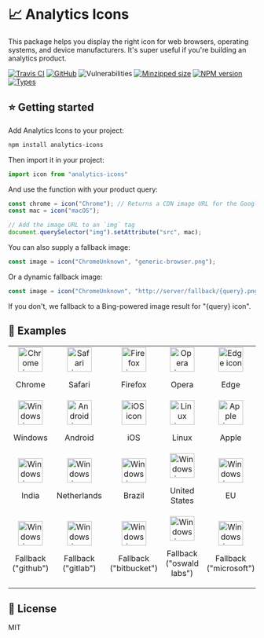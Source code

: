 # 📈 Analytics Icons

This package helps you display the right icon for web browsers, operating systems, and device manufacturers. It's super useful if you're building an analytics product.

[![Travis CI](https://img.shields.io/travis/AnandChowdhary/analytics-icons.svg)](https://travis-ci.org/AnandChowdhary/analytics-icons)
[![GitHub](https://img.shields.io/github/license/anandchowdhary/analytics-icons.svg)](https://github.com/AnandChowdhary/analytics-icons/blob/master/LICENSE)
![Vulnerabilities](https://img.shields.io/snyk/vulnerabilities/github/AnandChowdhary/analytics-icons.svg)
[![Minzipped size](https://img.shields.io/bundlephobia/minzip/analytics-icons.svg)](https://www.npmjs.com/package/analytics-icons)
[![NPM version](https://img.shields.io/npm/v/analytics-icons.svg)](https://www.npmjs.com/package/analytics-icons)
[![Types](https://img.shields.io/npm/types/analytics-icons.svg)](https://www.npmjs.com/package/analytics-icons)

## ⭐ Getting started

Add Analytics Icons to your project:

```bash
npm install analytics-icons
```

Then import it in your project:

```js
import icon from "analytics-icons"
```

And use the function with your product query:

```js
const chrome = icon("Chrome"); // Returns a CDN image URL for the Google Chrome icon
const mac = icon("macOS");

// Add the image URL to an `img` tag
document.querySelector("img").setAttribute("src", mac);
```

You can also supply a fallback image:

```js
const image = icon("ChromeUnknown", "generic-browser.png");
```

Or a dynamic fallback image:

```js
const image = icon("ChromeUnknown", "http://server/fallback/{query}.png");
```

If you don't, we fallback to a Bing-powered image result for "{query} icon".

## 🎨 Examples

<table style="text-align: center">
  <tbody>
    <tr>
      <td>
        <img style="width: 50px; height: 50px" alt="Chrome icon" src="https://cdnjs.cloudflare.com/ajax/libs/browser-logos/51.0.13/chrome/chrome_128x128.png">
        <p>Chrome</p>
      </td>
      <td>
        <img style="width: 50px; height: 50px" alt="Safari icon" src="https://cdnjs.cloudflare.com/ajax/libs/browser-logos/51.0.13/safari/safari_128x128.png">
        <p>Safari</p>
      </td>
      <td>
        <img style="width: 50px; height: 50px" alt="Firefox icon" src="https://cdnjs.cloudflare.com/ajax/libs/browser-logos/51.0.13/firefox/firefox_128x128.png">
        <p>Firefox</p>
      </td>
      <td>
        <img style="width: 50px; height: 50px" alt="Opera icon" src="https://cdnjs.cloudflare.com/ajax/libs/browser-logos/51.0.13/opera/opera_128x128.png">
        <p>Opera</p>
      </td>
      <td>
        <img style="width: 50px; height: 50px" alt="Edge icon" src="https://cdnjs.cloudflare.com/ajax/libs/browser-logos/51.0.13/edge/edge_128x128.png">
        <p>Edge</p>
      </td>
      <td>
        <img style="width: 50px; height: 50px" alt="Vivaldi icon" src="https://cdnjs.cloudflare.com/ajax/libs/browser-logos/51.0.13/vivaldi/vivaldi_128x128.png">
        <p>Vivaldi</p>
      </td>
      <td>
        <img style="width: 50px; height: 50px" alt="UC Browser icon" src="https://cdnjs.cloudflare.com/ajax/libs/browser-logos/51.0.13/uc/uc_128x128.png">
        <p>UC Browser</p>
      </td>
    </tr>
    <tr>
      <td>
        <img style="width: 50px; height: 50px" alt="Windows icon" src="https://unpkg.com/analytics-icons/icons/windows.png">
        <p>Windows</p>
      </td>
      <td>
        <img style="width: 50px; height: 50px" alt="Android icon" src="https://unpkg.com/analytics-icons/icons/android.png">
        <p>Android</p>
      </td>
      <td>
        <img style="width: 50px; height: 50px" alt="iOS icon" src="https://unpkg.com/analytics-icons/icons/ios.png">
        <p>iOS</p>
      </td>
      <td>
        <img style="width: 50px; height: 50px" alt="Linux icon" src="https://unpkg.com/analytics-icons/icons/linux.png">
        <p>Linux</p>
      </td>
      <td>
        <img style="width: 50px; height: 50px" alt="Apple icon" src="https://unpkg.com/analytics-icons/icons/apple.png">
        <p>Apple</p>
      </td>
      <td>
        <img style="width: 50px; height: 50px" alt="Samsung icon" src="https://unpkg.com/analytics-icons/icons/samsung.png">
        <p>Samsung</p>
      </td>
      <td>
        <img style="width: 50px; height: 50px" alt="OnePlus icon" src="https://unpkg.com/analytics-icons/icons/oneplus.png">
        <p>OnePlus</p>
      </td>
    </tr>
    <tr>
      <td>
        <img style="width: 50px; height: 50px" alt="Windows icon" src="https://lipis.github.io/flag-icon-css/flags/1x1/in.svg">
        <p>India</p>
      </td>
      <td>
        <img style="width: 50px; height: 50px" alt="Windows icon" src="https://lipis.github.io/flag-icon-css/flags/1x1/nl.svg">
        <p>Netherlands</p>
      </td>
      <td>
        <img style="width: 50px; height: 50px" alt="Windows icon" src="https://lipis.github.io/flag-icon-css/flags/1x1/br.svg">
        <p>Brazil</p>
      </td>
      <td>
        <img style="width: 50px; height: 50px" alt="Windows icon" src="https://lipis.github.io/flag-icon-css/flags/1x1/us.svg">
        <p>United States</p>
      </td>
      <td>
        <img style="width: 50px; height: 50px" alt="Windows icon" src="https://lipis.github.io/flag-icon-css/flags/1x1/eu.svg">
        <p>EU</p>
      </td>
      <td>
        <img style="width: 50px; height: 50px" alt="Windows icon" src="https://lipis.github.io/flag-icon-css/flags/1x1/jp.svg">
        <p>Japan</p>
      </td>
      <td>
        <img style="width: 50px; height: 50px" alt="Windows icon" src="https://lipis.github.io/flag-icon-css/flags/1x1/np.svg">
        <p>Nepal</p>
      </td>
    </tr>
    <tr>
      <td>
        <img style="width: 50px; height: 50px" alt="Windows icon" src="https://tse2.mm.bing.net/th?q=gitHub+icon&w=100&h=100&p=0&dpr=2&adlt=moderate&c=1">
        <p>Fallback ("github")</p>
      </td>
      <td>
        <img style="width: 50px; height: 50px" alt="Windows icon" src="https://tse2.mm.bing.net/th?q=gitlab+icon&w=100&h=100&p=0&dpr=2&adlt=moderate&c=1">
        <p>Fallback ("gitlab")</p>
      </td>
      <td>
        <img style="width: 50px; height: 50px" alt="Windows icon" src="https://tse2.mm.bing.net/th?q=bitbucket+icon&w=100&h=100&p=0&dpr=2&adlt=moderate&c=1">
        <p>Fallback ("bitbucket")</p>
      </td>
      <td>
        <img style="width: 50px; height: 50px" alt="Windows icon" src="https://tse2.mm.bing.net/th?q=oswald+labs+icon&w=100&h=100&p=0&dpr=2&adlt=moderate&c=1">
        <p>Fallback ("oswald labs")</p>
      </td>
      <td>
        <img style="width: 50px; height: 50px" alt="Windows icon" src="https://tse2.mm.bing.net/th?q=microsoft+icon&w=100&h=100&p=0&dpr=2&adlt=moderate&c=1">
        <p>Fallback ("microsoft")</p>
      </td>
      <td>
        <img style="width: 50px; height: 50px" alt="Windows icon" src="https://tse2.mm.bing.net/th?q=google+play+icon&w=100&h=100&p=0&dpr=2&adlt=moderate&c=1">
        <p>Fallback ("google play")</p>
      </td>
      <td>
        <img style="width: 50px; height: 50px" alt="Windows icon" src="https://tse2.mm.bing.net/th?q=y+combinator+icon&w=100&h=100&p=0&dpr=2&adlt=moderate&c=1">
        <p>Fallback ("y combinator")</p>
      </td>
    </tr>
  </tbody>
</table>

## 📝 License

MIT
